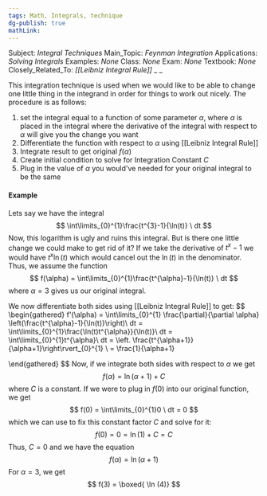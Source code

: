 ```yaml
---
tags: Math, Integrals, technique
dg-publish: true
mathLink: 
---
```

Subject: _Integral Techniques_
Main\_Topic: _Feynman Integration_
Applications: _Solving Integrals_
Examples: _None_
Class: _None_
Exam: _None_
Textbook: _None_
Closely\_Related\_To: _[[Leibniz Integral Rule]]_
_
_

This integration technique is used when we would like to be able to change one little thing in the integrand in order for things to work out nicely. The procedure is as follows:

1. set the integral equal to a function of some parameter $\alpha$, where $\alpha$ is placed in the integral where the derivative of the integral with respect to $\alpha$ will give you the change you want
2. Differentiate the function with respect to $\alpha$ using [[Leibniz Integral Rule]]
3. Integrate result to get original $f(\alpha)$
4. Create initial condition to solve for Integration Constant $C$
5. Plug in the value of $\alpha$ you would've needed for your original integral to be the same

#### Example 
Lets say we have the integral 
$$
\int\limits_{0}^{1}\frac{t^{3}-1}{\ln(t)} \ dt
$$
Now, this logarithm is ugly and ruins this integral. But is there one little change we could make to get rid of it? If we take the derivative of $t^{x}-1$ we would have $t^{x}\ln(t)$ which would cancel out the $\ln(t)$ in the denominator. Thus, we assume the function
$$
f(\alpha) = \int\limits_{0}^{1}\frac{t^{\alpha}-1}{\ln(t)} \ dt
$$
where $\alpha=3$ gives us our original integral. 

We now differentiate both sides using [[Leibniz Integral Rule]] to get:
$$
\begin{gathered}
f'(\alpha) = \int\limits_{0}^{1} \frac{\partial}{\partial \alpha} \left(\frac{t^{\alpha}-1}{\ln(t)}\right)\ dt = \int\limits_{0}^{1}\frac{\ln(t)t^{\alpha}}{\ln(t)}\ dt = \int\limits_{0}^{1}t^{\alpha}\ dt = \left. \frac{t^{\alpha+1}}{\alpha+1}\right\rvert_{0}^{1} \\
= \frac{1}{\alpha+1}

\end{gathered}
$$
Now, if we integrate both sides with respect to $\alpha$ we get 
$$
f(\alpha) = \ln (\alpha+1 )+C
$$
where $C$ is a constant. If we were to plug in $f(0)$ into our original function, we get 
$$
f(0) = \int\limits_{0}^{1}0 \ dt = 0
$$
which we can use to fix this constant factor $C$ and solve for it:
$$
f(0) = 0 = \ln(1)+C = C
$$
Thus, $C=0$ and we have the equation
$$
f(\alpha) = \ln (\alpha+1)
$$
For $\alpha=3$, we get 
$$
f(3) = \boxed{ \ln (4)}
$$